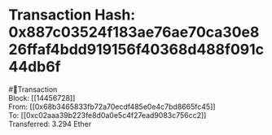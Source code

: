
Transaction Hash: 0x887c03524f183ae76ae70ca30e826ffaf4bdd919156f40368d488f091c44db6f
====================================================================================
  
#💸Transaction  
Block: [[14456728]]  
From: [[0x68b3465833fb72a70ecdf485e0e4c7bd8665fc45]]  
To: [[0xc02aaa39b223fe8d0a0e5c4f27ead9083c756cc2]]  
Transferred: 3.294 Ether